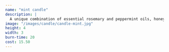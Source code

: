 ```yaml
---
name: "mint candle"
description: |
  A unique combination of essential rosemary and peppermint oils, honey, and our 100% natural beeswax is guaranteed to soothe, and add warmth to any room.
image: "/images/candle/candle-mint.jpg"
height: 4
width: 3
burn-time: 20
cost: 15.50
---
```

